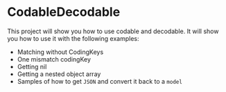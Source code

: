 # CodableDecodable

This project will show you how to use codable and decodable. It will show you how to use it with the following examples:
- Matching without CodingKeys
- One mismatch codingKey
- Getting nil
- Getting a nested object array
- Samples of how to get `JSON` and convert it back to a `model`
